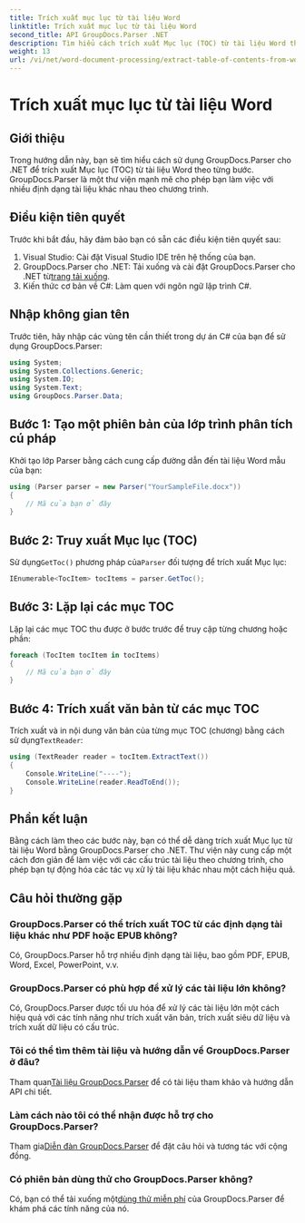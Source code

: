 ```yaml
---
title: Trích xuất mục lục từ tài liệu Word
linktitle: Trích xuất mục lục từ tài liệu Word
second_title: API GroupDocs.Parser .NET
description: Tìm hiểu cách trích xuất Mục lục (TOC) từ tài liệu Word theo chương trình bằng GroupDocs.Parser cho .NET.
weight: 13
url: /vi/net/word-document-processing/extract-table-of-contents-from-word-document/
---
```


# Trích xuất mục lục từ tài liệu Word

## Giới thiệu
Trong hướng dẫn này, bạn sẽ tìm hiểu cách sử dụng GroupDocs.Parser cho .NET để trích xuất Mục lục (TOC) từ tài liệu Word theo từng bước. GroupDocs.Parser là một thư viện mạnh mẽ cho phép bạn làm việc với nhiều định dạng tài liệu khác nhau theo chương trình.
## Điều kiện tiên quyết
Trước khi bắt đầu, hãy đảm bảo bạn có sẵn các điều kiện tiên quyết sau:
1. Visual Studio: Cài đặt Visual Studio IDE trên hệ thống của bạn.
2.  GroupDocs.Parser cho .NET: Tải xuống và cài đặt GroupDocs.Parser cho .NET từ[trang tải xuống](https://releases.groupdocs.com/parser/net/).
3. Kiến thức cơ bản về C#: Làm quen với ngôn ngữ lập trình C#.

## Nhập không gian tên
Trước tiên, hãy nhập các vùng tên cần thiết trong dự án C# của bạn để sử dụng GroupDocs.Parser:
```csharp
using System;
using System.Collections.Generic;
using System.IO;
using System.Text;
using GroupDocs.Parser.Data;
```
## Bước 1: Tạo một phiên bản của lớp trình phân tích cú pháp
Khởi tạo lớp Parser bằng cách cung cấp đường dẫn đến tài liệu Word mẫu của bạn:
```csharp
using (Parser parser = new Parser("YourSampleFile.docx"))
{
    // Mã của bạn ở đây
}
```
## Bước 2: Truy xuất Mục lục (TOC)
 Sử dụng`GetToc()` phương pháp của`Parser` đối tượng để trích xuất Mục lục:
```csharp
IEnumerable<TocItem> tocItems = parser.GetToc();
```
## Bước 3: Lặp lại các mục TOC
Lặp lại các mục TOC thu được ở bước trước để truy cập từng chương hoặc phần:
```csharp
foreach (TocItem tocItem in tocItems)
{
    // Mã của bạn ở đây
}
```
## Bước 4: Trích xuất văn bản từ các mục TOC
 Trích xuất và in nội dung văn bản của từng mục TOC (chương) bằng cách sử dụng`TextReader`:
```csharp
using (TextReader reader = tocItem.ExtractText())
{
    Console.WriteLine("----");
    Console.WriteLine(reader.ReadToEnd());
}
```

## Phần kết luận
Bằng cách làm theo các bước này, bạn có thể dễ dàng trích xuất Mục lục từ tài liệu Word bằng GroupDocs.Parser cho .NET. Thư viện này cung cấp một cách đơn giản để làm việc với các cấu trúc tài liệu theo chương trình, cho phép bạn tự động hóa các tác vụ xử lý tài liệu khác nhau một cách hiệu quả.

## Câu hỏi thường gặp
### GroupDocs.Parser có thể trích xuất TOC từ các định dạng tài liệu khác như PDF hoặc EPUB không?
Có, GroupDocs.Parser hỗ trợ nhiều định dạng tài liệu, bao gồm PDF, EPUB, Word, Excel, PowerPoint, v.v.
### GroupDocs.Parser có phù hợp để xử lý các tài liệu lớn không?
Có, GroupDocs.Parser được tối ưu hóa để xử lý các tài liệu lớn một cách hiệu quả với các tính năng như trích xuất văn bản, trích xuất siêu dữ liệu và trích xuất dữ liệu có cấu trúc.
### Tôi có thể tìm thêm tài liệu và hướng dẫn về GroupDocs.Parser ở đâu?
 Tham quan[Tài liệu GroupDocs.Parser](https://tutorials.groupdocs.com/parser/net/) để có tài liệu tham khảo và hướng dẫn API chi tiết.
### Làm cách nào tôi có thể nhận được hỗ trợ cho GroupDocs.Parser?
 Tham gia[Diễn đàn GroupDocs.Parser](https://forum.groupdocs.com/c/parser/17) để đặt câu hỏi và tương tác với cộng đồng.
### Có phiên bản dùng thử cho GroupDocs.Parser không?
 Có, bạn có thể tải xuống một[dùng thử miễn phí](https://releases.groupdocs.com/) của GroupDocs.Parser để khám phá các tính năng của nó.